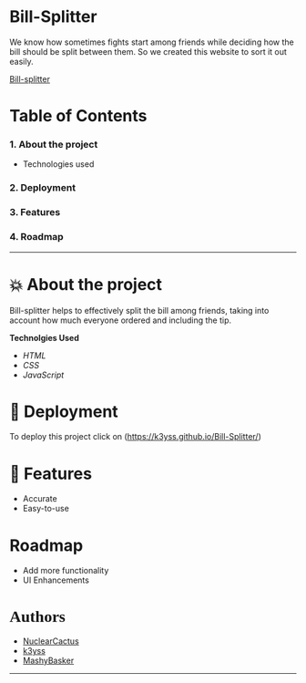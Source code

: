 # Bill-Splitter

We know how sometimes fights start among friends while deciding how the bill should be split between them.
So we created this website to sort it out easily.

[Bill-splitter](https://k3yss.github.io/Bill-Splitter/)

# Table of Contents

### 1. About the project
  - Technologies used
### 2. Deployment
### 3. Features
### 4. Roadmap

---

# 💥 About the project

Bill-splitter helps to effectively split the bill among friends, taking into account 
how much everyone ordered and including the tip.

**Technolgies Used**
  - *HTML*
  - *CSS*
  - *JavaScript*
  
 # 💢 Deployment
 
 To deploy this project click on (https://k3yss.github.io/Bill-Splitter/)
 
 # 💫 Features
  - Accurate
  - Easy-to-use
  
# Roadmap
 - Add more functionality
 - UI Enhancements

# <span style="font-family: Geneva"> Authors</span>
 - [NuclearCactus](https://github.com/NuclearCactus)
 - [k3yss](https://github.com/k3yss)
 - [MashyBasker](https://github.com/MashyBasker)
 
 ***
 
  



